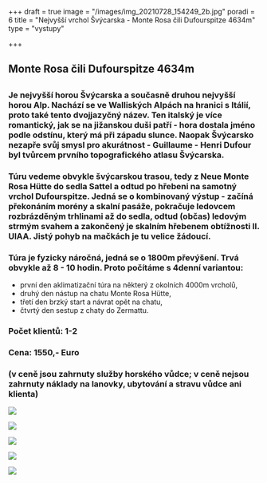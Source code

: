 +++
draft = true
image = "/images/img_20210728_154249_2b.jpg"
poradi = 6
title = "Nejvyšší vrchol Švýcarska  - Monte Rosa čili Dufourspitze 4634m"
type = "vystupy"

+++
## **Monte Rosa čili Dufourspitze 4634m**

## 

### Je nejvyšší horou Švýcarska a současně druhou nejvyšší horou Alp. Nachází se ve Walliských Alpách na hranici s Itálií, proto také tento dvojjazyčný název. Ten italský je více romantický, jak se na jižanskou duši patří - hora dostala jméno podle odstínu, který má při západu slunce. Naopak Švýcarsko nezapře svůj smysl pro akurátnost - Guillaume - Henri Dufour byl tvůrcem prvního topografického atlasu Švýcarska.

### 

### Túru vedeme obvykle švýcarskou trasou, tedy z Neue Monte Rosa Hütte do sedla Sattel a odtud po hřebeni na samotný vrchol Dufourspitze. Jedná se o kombinovaný výstup - začíná překonáním morény a skalní pasáže, pokračuje ledovcem rozbrázděným trhlinami až do sedla, odtud (občas) ledovým strmým svahem a zakončený je skalním hřebenem obtížnosti II. UIAA. Jistý pohyb na mačkách je tu velice žádoucí.

### Túra je fyzicky náročná, jedná se o 1800m převýšení. Trvá obvykle až 8 - 10 hodin. Proto počítáme s 4denní variantou:

* první den aklimatizační túra na některý z okolních 4000m vrcholů,
* druhý den nástup na chatu Monte Rosa Hütte,
* třetí den brzký start a návrat opět na chatu,
* čtvrtý den sestup z chaty do Zermattu.

### 

### Počet klientů: 1-2

### 

### Cena: **1550,- Euro**

### (v ceně jsou zahrnuty služby horského vůdce; v ceně nejsou zahrnuty náklady na lanovky, ubytování a stravu vůdce ani klienta)

![](/images/img_20210729_060249_7b.jpg)

![](/images/img_20210729_093309_4b.jpg)

![](/images/img_20210729_094735_1b.jpg)

![](/images/img_20210729_094727_4b.jpg)

![](/images/img_20210729_120134_5b.jpg)